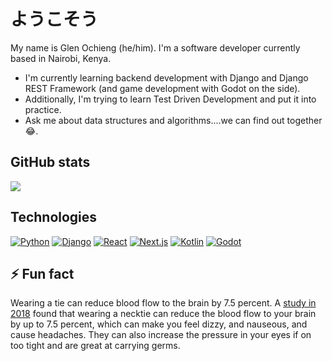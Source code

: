 # ようこそう
My name is Glen Ochieng (he/him). I'm a software developer currently based in Nairobi, Kenya.
- I'm currently learning backend development with Django and Django REST Framework (and game development with Godot on the side).
- Additionally, I'm trying to learn Test Driven Development and put it into practice.
- Ask me about data structures and algorithms....we can find out together 😂.

## GitHub stats
![](https://github-readme-stats.vercel.app/api?username=mirror83&show_icons=true)

## Technologies
[![Python](https://img.shields.io/badge/Python-3776AB?style=for-the-badge&logo=python&logoColor=white)](https://docs.python.org/)
[![Django](https://img.shields.io/badge/Django-092E20?style=for-the-badge&logo=django&logoColor=white)](https://docs.djangoproject.com/)
[![React](https://img.shields.io/badge/React-20232A?style=for-the-badge&logo=react&logoColor=61DAFB)](https://react.dev/learn)
[![Next.js](https://img.shields.io/badge/Next.js-000000?style=for-the-badge&logo=next.js&logoColor=white)](https://nextjs.org/docs)
[![Kotlin](https://img.shields.io/badge/Kotlin%20(JVM)-7F52FF?style=for-the-badge&logo=kotlin&logoColor=white)](https://kotlinlang.org/docs/)
[![Godot](https://img.shields.io/badge/Godot-478CBF?style=for-the-badge&logo=godot-engine&logoColor=white)](https://docs.godotengine.org/)

## ⚡ Fun fact
Wearing a tie can reduce blood flow to the brain by 7.5 percent. A [study in 2018](https://link.springer.com/article/10.1007/s00234-018-2048-7) found that wearing a necktie can reduce the blood flow to your brain by up to 7.5 percent, which can make you feel dizzy, and nauseous, and cause headaches. They can also increase the pressure in your eyes if on too tight and are great at carrying germs.


<!--
**Mirror83/Mirror83** is a ✨ _special_ ✨ repository because its `README.md` (this file) appears on your GitHub profile.

Here are some ideas to get you started:

- 🔭 I’m currently working on ...
- 🌱 I’m currently learning ...
- 👯 I’m looking to collaborate on ...
- 🤔 I’m looking for help with ...
- 💬 Ask me about ...
- 📫 How to reach me: ...
- 😄 Pronouns: ...
- ⚡ Fun fact: ...
-->
